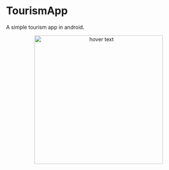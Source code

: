 # TourismApp
A simple tourism app in android.

<p align="center">
  <img src="https://i.imgur.com/DxRN445.png" width="350" title= "hover text">

  
</p>
